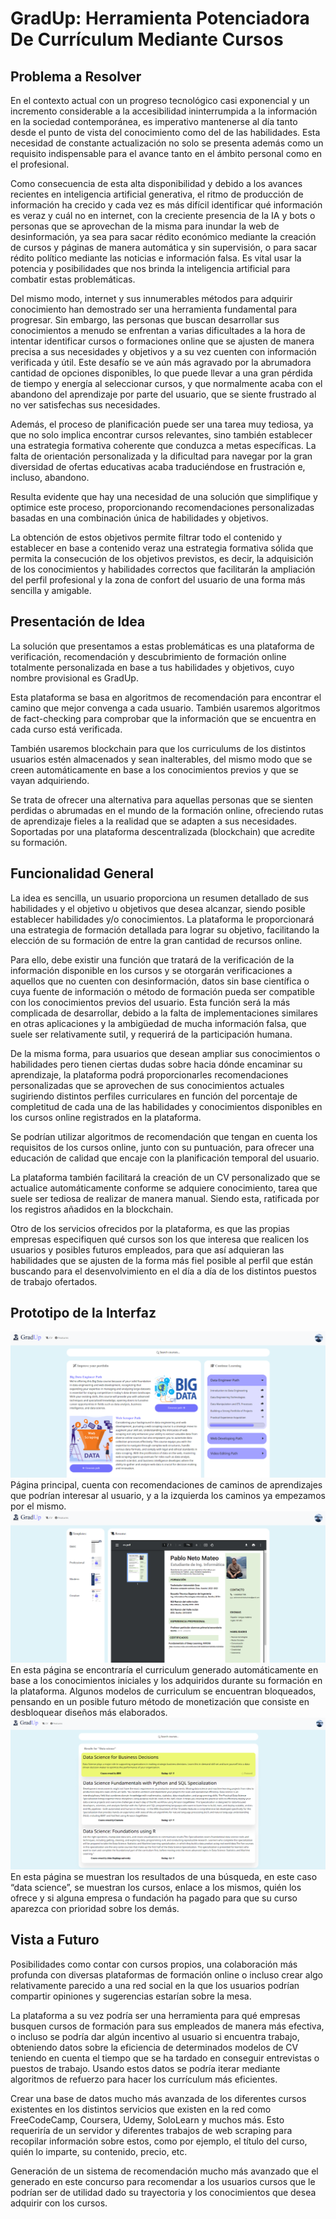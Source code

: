 # GradUp: Herramienta Potenciadora De Currículum Mediante Cursos

## Problema a Resolver 

En el contexto actual con un progreso tecnológico casi exponencial y un incremento considerable a la accesibilidad ininterrumpida a la información en la sociedad contemporánea, es imperativo mantenerse al día tanto desde el punto de vista del conocimiento como del de las habilidades. Esta necesidad de constante actualización no solo se presenta además como un requisito indispensable para el avance tanto en el ámbito personal como en el profesional.
	
Como consecuencia de esta alta disponibilidad y debido a los avances recientes en inteligencia artificial generativa, el ritmo de producción de información ha crecido y cada vez es más difícil identificar qué información es veraz y cuál no en internet, con la creciente presencia de la IA y bots o personas que se aprovechan de la misma para inundar la web de desinformación, ya sea para sacar rédito económico mediante la creación de cursos y páginas de manera automática y sin supervisión, o para sacar rédito político mediante las noticias e información falsa. Es vital usar la potencia y posibilidades que nos brinda la inteligencia artificial para combatir estas problemáticas.

Del mismo modo, internet y sus innumerables métodos para adquirir conocimiento han demostrado ser una herramienta fundamental para progresar. Sin embargo, las personas que buscan desarrollar sus conocimientos a menudo se enfrentan a varias dificultades a la hora de intentar identificar cursos o formaciones online que se ajusten de manera precisa a sus necesidades y objetivos y a su vez cuenten con información verificada y útil. Este desafío se ve aún más agravado por la abrumadora cantidad de opciones disponibles, lo que puede llevar a una gran pérdida de tiempo y energía al seleccionar cursos, y que normalmente acaba con el abandono del aprendizaje por parte del usuario, que se siente frustrado al no ver satisfechas sus necesidades.

Además, el proceso de planificación puede ser una tarea muy tediosa, ya que no solo implica encontrar cursos relevantes, sino también establecer una estrategia formativa coherente que conduzca a metas específicas. La falta de orientación personalizada y la dificultad para navegar por la gran diversidad de ofertas educativas acaba traduciéndose en frustración e, incluso, abandono.

Resulta evidente que hay una necesidad de una solución que simplifique y optimice este proceso, proporcionando recomendaciones personalizadas basadas en una combinación única de habilidades y objetivos. 

La obtención de estos objetivos permite filtrar todo el contenido y establecer en base a contenido veraz una estrategia formativa sólida que permita la consecución de los objetivos previstos, es decir, la adquisición de los conocimientos y habilidades correctos que facilitarán la ampliación del perfil profesional y la zona de confort del usuario de una forma más sencilla y amigable.

## Presentación de Idea

La solución que presentamos a estas problemáticas es una plataforma de verificación, recomendación y descubrimiento de formación online totalmente personalizada en base a tus habilidades y objetivos, cuyo nombre provisional es GradUp.

Esta plataforma se basa en algoritmos de recomendación para encontrar el camino que mejor convenga a cada usuario. También usaremos algoritmos de fact-checking para comprobar que la información que se encuentra en cada curso está verificada.

También usaremos blockchain para que los curriculums de los distintos usuarios estén almacenados y sean inalterables, del mismo modo que se creen automáticamente en base a los conocimientos previos y que se vayan adquiriendo.

Se trata de ofrecer una alternativa para aquellas personas que se sienten perdidas o abrumadas en el mundo de la formación online, ofreciendo rutas de aprendizaje fieles a la realidad que se adapten a sus necesidades. Soportadas por una plataforma descentralizada (blockchain) que acredite su formación.

## Funcionalidad General

La idea es sencilla, un usuario proporciona un resumen detallado de sus habilidades y el objetivo u objetivos que desea alcanzar, siendo posible establecer habilidades y/o conocimientos. La plataforma le proporcionará una estrategia de formación detallada para lograr su objetivo, facilitando la elección de su formación de entre la gran cantidad de recursos online.

Para ello, debe existir una  función que tratará de la verificación de la información disponible en los cursos y se otorgarán verificaciones a aquellos que no cuenten con desinformación, datos sin base científica o cuya fuente de información o método de formación pueda ser compatible con los conocimientos previos del usuario. Esta función será la más complicada de desarrollar, debido a la falta de implementaciones similares en otras aplicaciones y la ambigüedad de mucha información falsa, que suele ser relativamente sutil, y requerirá de la participación humana.

De la misma forma, para usuarios que desean ampliar sus conocimientos o habilidades pero tienen ciertas dudas sobre hacia dónde encaminar su aprendizaje, la plataforma podrá proporcionarles recomendaciones personalizadas que se aprovechen de sus conocimientos actuales sugiriendo distintos perfiles curriculares en función del porcentaje de completitud de cada una de las habilidades y conocimientos disponibles en los cursos online registrados en la plataforma. 

Se podrían utilizar algoritmos de recomendación que tengan en cuenta los requisitos de los cursos online, junto con su puntuación, para ofrecer una educación de calidad que encaje con la planificación temporal del usuario. 

La plataforma también facilitará la creación de un CV personalizado que se actualice automáticamente conforme se adquiere conocimiento, tarea que suele ser tediosa de realizar de manera manual. Siendo esta, ratificada por los registros añadidos en la blockchain.

Otro de los servicios ofrecidos por la plataforma, es que las propias empresas especifiquen qué cursos son los que interesa que realicen los usuarios y posibles futuros empleados, para que así adquieran las habilidades que se ajusten de la forma más fiel posible al perfil que están buscando para el desenvolvimiento en el día a día de los distintos puestos de trabajo ofertados.


## Prototipo de la Interfaz

<img title="a title" alt="Alt text" src="/imgs/home_page.png">
Página principal, cuenta con recomendaciones de caminos de aprendizajes que podrían interesar al usuario, y a la izquierda los caminos ya empezamos por el mismo.

<img title="a title" alt="Alt text" src="/imgs/cv.png">
En esta página se encontraría el curriculum generado automáticamente en base a los conocimientos iniciales y los adquiridos durante su formación en la plataforma. Algunos modelos de curriculum se encuentran bloqueados, pensando en un posible futuro método de monetización que consiste en desbloquear diseños más elaborados.

<img title="a title" alt="Alt text" src="/imgs/search.png">
En esta página se muestran los resultados de una búsqueda, en este caso “data science”, se muestran los cursos, enlace a los mismos, quién los ofrece y si alguna empresa o fundación ha pagado para que su curso aparezca con prioridad sobre los demás. 

## Vista a Futuro

Posibilidades como contar con cursos propios, una colaboración más profunda con diversas plataformas de formación online o incluso crear algo relativamente parecido a una red social en la que los usuarios podrían compartir opiniones y sugerencias estarían sobre la mesa. 

La plataforma a su vez podría ser una herramienta para qué empresas busquen cursos de formación para sus empleados de manera más efectiva, o incluso se podría dar algún incentivo al usuario si encuentra trabajo, obteniendo datos sobre la eficiencia de determinados modelos de CV teniendo en cuenta el tiempo que se ha tardado en conseguir entrevistas o puestos de trabajo. Usando estos datos se podría iterar mediante algoritmos de refuerzo para hacer los currículum más eficientes.
	

Crear una base de datos mucho más avanzada de los diferentes cursos existentes en los distintos servicios que existen en la red como FreeCodeCamp, Coursera, Udemy, SoloLearn y muchos más. Esto requeriría de un servidor y diferentes trabajos de web scraping para recopilar información sobre estos, como por ejemplo, el título del curso, quién lo imparte, su contenido, precio, etc. 

Generación de un sistema de recomendación mucho más avanzado que el generado en este concurso para recomendar a los usuarios cursos que le podrían ser de utilidad dado su trayectoria y los conocimientos que desea adquirir con los cursos.

